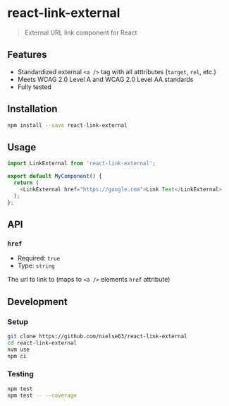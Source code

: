 # react-link-external

> External URL link component for React

## Features

- Standardized external `<a />` tag with all atttributes (`target`, `rel`, etc.)
- Meets WCAG 2.0 Level A and WCAG 2.0 Level AA standards
- Fully tested

## Installation

```bash
npm install --save react-link-external
```

## Usage

```js
import LinkExternal from 'react-link-external';

export default MyComponent() {
  return (
    <LinkExternal href="https://google.com">Link Text</LinkExternal>
  );
};
```

## API

### `href`

- Required: `true`
- Type: `string`

The url to link to (maps to `<a />` elements `href` attribute)

## Development

### Setup

```bash
git clone https://github.com/nielse63/react-link-external
cd react-link-external
nvm use
npm ci
```

### Testing

```bash
npm test
npm test -- --coverage
```
